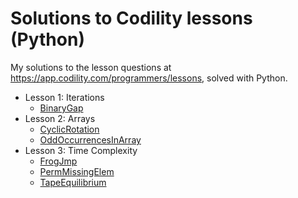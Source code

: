 # Solutions to Codility lessons (Python)

My solutions to the lesson questions at https://app.codility.com/programmers/lessons, solved with Python.

* Lesson 1: Iterations
    * [BinaryGap](https://github.com/jangboolee/codility_lessons/blob/main/01_binary_gap.py)
* Lesson 2: Arrays
    * [CyclicRotation](https://github.com/jangboolee/codility_lessons/blob/main/02a_cyclic_rotation.py)
    * [OddOccurrencesInArray](https://github.com/jangboolee/codility_lessons/blob/main/02b_odd_occurences_in_array.py)
* Lesson 3: Time Complexity
    * [FrogJmp](https://github.com/jangboolee/codility_lessons/blob/main/03a_frog_jump.py)
    * [PermMissingElem](https://github.com/jangboolee/codility_lessons/blob/main/03b_perm_missing_elem.py)
    * [TapeEquilibrium]()
